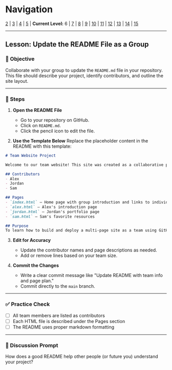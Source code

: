# Navigation
[2](./github-collaboration-lv2.md) | [3](./github-collaboration-lv3.md) | [4](./github-collaboration-lv4.md) | [5](./github-collaboration-lv5.md) | **Current Level:** 6 | [7](./github-collaboration-lv7.md) | [8](./github-collaboration-lv8.md) | [9](./github-collaboration-lv9.md) | [10](./github-collaboration-lv10.md) | [11](./github-collaboration-lv11.md) | [12](./github-collaboration-lv12.md) | [13](./github-collaboration-lv13.md) | [14](./github-collaboration-lv14.md) | [15](./github-collaboration-lv15.md)

---

## Lesson: Update the README File as a Group

### 🎯 Objective

Collaborate with your group to update the `README.md` file in your repository. This file should describe your project, identify contributors, and outline the site layout.

---

### 👣 Steps

1. **Open the README File**

   * Go to your repository on GitHub.
   * Click on `README.md`.
   * Click the pencil icon to edit the file.

2. **Use the Template Below**
   Replace the placeholder content in the README with this template:

```md
# Team Website Project

Welcome to our team website! This site was created as a collaborative project to practice working with GitHub, HTML, and CSS.

## Contributors
- Alex
- Jordan
- Sam

## Pages
- `index.html` — Home page with group introduction and links to individual pages
- `alex.html` — Alex's introduction page
- `jordan.html` — Jordan's portfolio page
- `sam.html` — Sam's favorite resources

## Purpose
To learn how to build and deploy a multi-page site as a team using GitHub Pages.
```

3. **Edit for Accuracy**

   * Update the contributor names and page descriptions as needed.
   * Add or remove lines based on your team size.

4. **Commit the Changes**

   * Write a clear commit message like "Update README with team info and page plan."
   * Commit directly to the `main` branch.

---

### ✅ Practice Check

* [ ] All team members are listed as contributors
* [ ] Each HTML file is described under the Pages section
* [ ] The README uses proper markdown formatting

---

### 💬 Discussion Prompt

How does a good README help other people (or future you) understand your project?
